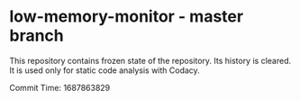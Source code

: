 # low-memory-monitor - master branch

This repository contains frozen state of the repository.
Its history is cleared. It is used only for static code
analysis with Codacy.

Commit Time: 1687863829